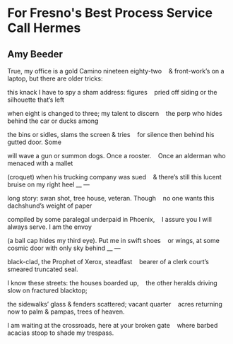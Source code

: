 # For Fresno's Best Process Service Call Hermes
## Amy Beeder
True, my office is a gold Camino nineteen eighty-two
   & front-work’s on a laptop, but there are older tricks:

this knack I have to spy a sham address: figures
   pried off siding or the silhouette that’s left

when eight is changed to three; my talent to discern
   the perp who hides behind the car or ducks among

the bins or sidles, slams the screen & tries
   for silence then behind his gutted door. Some

will wave a gun or summon dogs. Once a rooster.
   Once an alderman who menaced with a mallet

(croquet) when his trucking company was sued
   & there’s still this lucent bruise on my right heel __ —

long story: swan shot, tree house, veteran. Though
   no one wants this dachshund’s weight of paper

compiled by some paralegal underpaid in Phoenix,
   I assure you I will always serve. I am the envoy

(a ball cap hides my third eye). Put me in swift shoes
   or wings, at some cosmic door with only sky behind __ —

black-clad, the Prophet of Xerox, steadfast
   bearer of a clerk court’s smeared truncated seal.

I know these streets: the houses boarded up,
   the other heralds driving slow on fractured blacktop;

the sidewalks’ glass & fenders scattered; vacant quarter
   acres returning now to palm & pampas, trees of heaven.

I am waiting at the crossroads, here at your broken gate
   where barbed acacias stoop to shade my trespass.